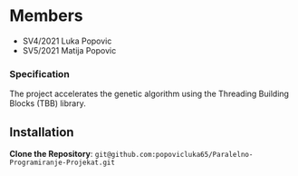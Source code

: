 # Members
- SV4/2021 Luka Popovic
- SV5/2021 Matija Popovic 

### Specification
The project accelerates the genetic algorithm using the Threading Building Blocks (TBB) library.

## Installation

**Clone the Repository**:
    ```
    git@github.com:popovicluka65/Paralelno-Programiranje-Projekat.git
    ```
